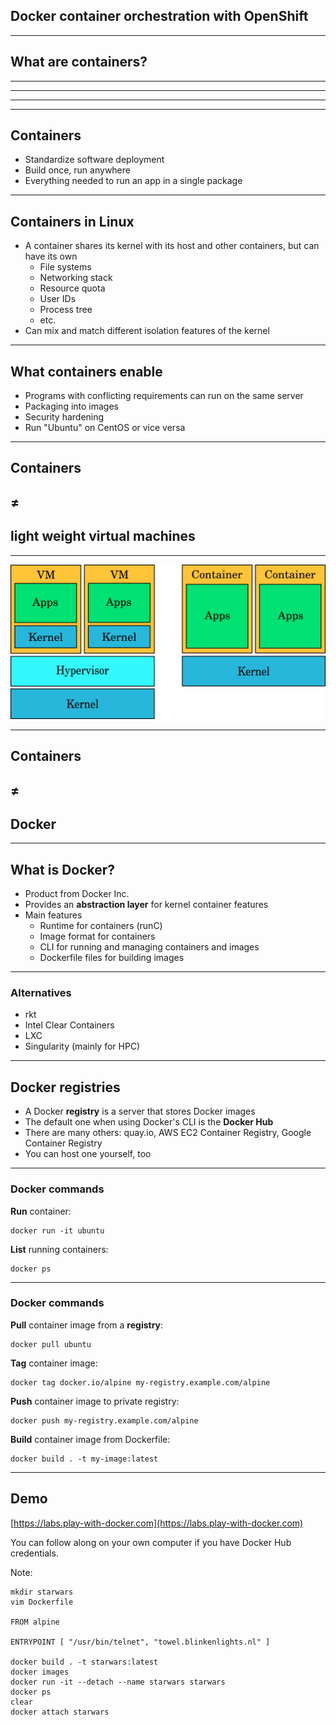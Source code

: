 ## Docker container orchestration with OpenShift

---

## What are containers?

---

<!-- .slide: data-background="img/old-time-cargo.jpg" -->

---

<!-- .slide: data-background="img/old-time-cargo-2.jpg" -->

---

<!-- .slide: data-background="img/modern-cargo.jpg" -->

---

## Containers

* Standardize software deployment
* Build once, run anywhere
* Everything needed to run an app in a single package

---

## Containers in Linux

* A container shares its kernel with its host and other containers, but can have its own
  * File systems
  * Networking stack
  * Resource quota
  * User IDs
  * Process tree
  * etc.
* Can mix and match different isolation features of the kernel

---

## What containers enable

* Programs with conflicting requirements can run on the same server
* Packaging into images
* Security hardening
* Run "Ubuntu" on CentOS or vice versa

---

## Containers
## ≠
## light weight virtual machines

---

![VMs vs. containers](img/vm_vs_container.png "VMs vs. containers")

---

## Containers
## ≠
## Docker

---

## What is Docker?

* Product from Docker Inc.
* Provides an **abstraction layer** for kernel container features
* Main features
   * Runtime for containers (runC)
   * Image format for containers
   * CLI for running and managing containers and images
   * Dockerfile files for building images

---

### Alternatives

* rkt
* Intel Clear Containers
* LXC
* Singularity (mainly for HPC)

---

## Docker registries

* A Docker **registry** is a server that stores Docker images
* The default one when using Docker's CLI is the **Docker Hub**
* There are many others: quay.io, AWS EC2 Container Registry, Google Container Registry
* You can host one yourself, too

---

### Docker commands

**Run** container:
```
docker run -it ubuntu
```
**List** running containers:
```
docker ps
```

---

### Docker commands

**Pull** container image from a **registry**:
```
docker pull ubuntu
```
**Tag** container image:
```
docker tag docker.io/alpine my-registry.example.com/alpine
```
**Push** container image to private registry:
```
docker push my-registry.example.com/alpine
```
**Build** container image from Dockerfile:
```
docker build . -t my-image:latest
```

---

## Demo

[https://labs.play-with-docker.com](https://labs.play-with-docker.com)

You can follow along on your own computer if you have Docker Hub credentials.

Note:
```
mkdir starwars
vim Dockerfile

FROM alpine

ENTRYPOINT [ "/usr/bin/telnet", "towel.blinkenlights.nl" ]

docker build . -t starwars:latest
docker images
docker run -it --detach --name starwars starwars
docker ps
clear
docker attach starwars
```

